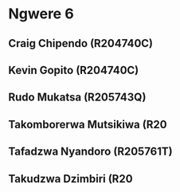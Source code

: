 # Ngwere 6
## Craig Chipendo (R204740C)
## Kevin Gopito (R204740C)
## Rudo Mukatsa (R205743Q)
## Takomborerwa Mutsikiwa (R20
## Tafadzwa Nyandoro (R205761T)
## Takudzwa Dzimbiri (R20
